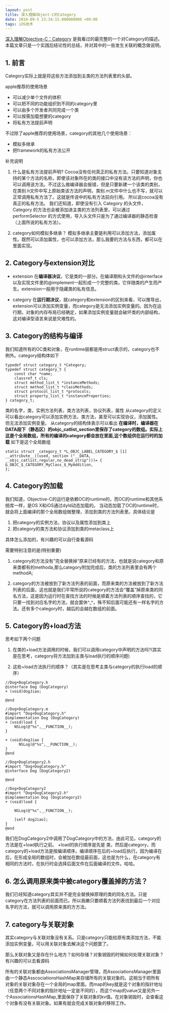 ```yaml
---
layout: post
title: 深入理解Object-C的Category
date: 2018-09-5 23:34:15.000000000 +09:00
tags: iOS技术
---
```

[深入理解Objective-C：Category](https://tech.meituan.com/DiveIntoCategory.html)
是我看过的最完整的一个对Category的描述。本篇文章只是一个实践后结论性的总结，并对其中的一些发生关联的概念做说明。

## 1. 前言
>
Category实际上就是将这些方法添加到主类的方法列表里的头部。

apple推荐的使用场景

- 可以减少单个文件的体积 
- 可以把不同的功能组织到不同的category里 
- 可以由多个开发者共同完成一个类 
- 可以按需加载想要的category 
- 将私有方法提前声明
 
不过除了apple推荐的使用场景，category的其他几个使用场景：

- 模拟多继承
- 把framework的私有方法公开

补充说明

1. 什么是私有方法提前声明?
Cocoa没有任何真正的私有方法。只要知道对象支持的某个方法的名称，即使该对象所在的类的接口中没有该方法的声明，你也可以调用该方法。不过这么做编译器会报错，但是只要新建一个该类的类别，在类别.h文件中写上原始类该方法的声明，类别.m文件中什么也不写，就可以正常调用私有方法了。这就是传说中的私有方法前向引用。 所以说cocoa没有真正的私有方法。
我们还知道，即使没有引入 Category 的头文件，Category 的方法也会被添加进主类的方法列表里，可以通过 performSelector 的方式使用，导入头文件只是为了通过编译器的静态检查（上面所说的私有方法）。

2. category如何模拟多继承？
模拟多继承主要是利用可以添加方法，添加属性。既然可以添加属性，也可以添加方法，那么我要的方法与东西，都可以在里面实现。

## 2. Category与extension对比

- extension
在**编译器决议**，它是类的一部分。在编译期和头文件的@interface以及实现文件里的@implement一起形成一个完整的类。它伴随类的产生而产生。extension一般用于隐藏类的私有信息。

- category
在**运行期决议**，就category和extension的区别来看，可以推导出，extension可以添加实例变量，而category是无法添加实例变量的。因为在运行期，对象的内存布局已经确定，如果添加实例变量就会破坏类的内部结构，这对编译型语言来说是灾难性的。

## 3. Category的结构与编译
我们知道所有的OC类和对象，在runtime层都是用struct表示的，category也不例外。category结构体如下

```
typedef struct category_t *Category;
typedef struct category_t {
    const char *name;
    classref_t cls;
    struct method_list_t *instanceMethods;
    struct method_list_t *classMethods;
    struct protocol_list_t *protocols;
    struct property_list_t *instanceProperties;
} category_t;

```

类的名字，类，实例方法列表，类方法列表，协议列表，属性
从category的定义可以看出category可以添加实例方法，类方法，甚至可以实现协议，添加属性。但无法添加实例变量。
从category的结构体表示可以看出
**在编译时，编译器在DATA段下（静态区）的objc_catlist_section里保存了category的数组。实际上这是个全局数组，所有的编译的category都会放在里面,这个数组供在运行时的加载**
如下是这个全局数组

```
static struct _category_t *L_OBJC_LABEL_CATEGORY_$ [1] __attribute__((used, section ("__DATA, __objc_catlist,regular,no_dead_strip")))= {
&_OBJC_$_CATEGORY_MyClass_$_MyAddition,
};
```

## 4. Category的加载
我们知道，Objective-C的运行是依赖OC的runtime的，而OC的runtime和其他系统库一样，是OS X和iOS通过dyld动态加载的。
当动态加载了OC的runtime时，就会将上面编译的那个全局数组做整理，添加到类的方法列表里。具体结论是

1. 把category的实例方法，协议以及属性添加到类上
2. 把category的类方法和协议添加到类的metaclass上

具体怎么添加的，有兴趣的可以自行查看源码

需要特别注意的是(特别重要)

1. category的方法没有”完全替换掉“原来已经有的方法，也就是说category和原来类都有的methoda,那么category附加完成后，类的方法列表里会有两个methodA;

2. category的方法被放到了新方法列表的前面，而原来类的方法被放到了新方法列表的后面，这也就是我们平常所说的category的方法会“覆盖”掉原来类的同名方法，这是因为运行时在查找方法的时候是顺着方法列表的顺序查找的，它只要一找到对应名字的方法，就会罢休^_^，殊不知后面可能还有一样名字的方法。还有多个category时，越后的会越在数组的前面。

## 5. Category的+load方法
思考如下两个问题

1. 在类的+load方法调用的时候，我们可以调用category中声明的方法吗?(其实是在思考，category将方法加到主类与load执行的顺序问题)

2. 这些+load方法执行的顺序？（其实是在思考主类与category的执行load的顺序）

```
//Dog+DogCategory.h
@interface Dog (DogCategory)
+ (void)dogJiao;

@end
```
```
//Dog+DogCategory.m
#import "Dog+DogCategory.h"
@implementation Dog (DogCategory)
+ (void)load {
    NSLog(@"%s",__FUNCTION__);
}

+ (void)dogJiao {
      NSLog(@"%s",__FUNCTION__);
}
@end
```
```
//Dog+DogCategory2.h
#import "Dog+DogCategory.h"
@interface Dog (DogCategory2)

@end
```
```
//Dog+DogCategory2
#import "Dog+DogCategory2.h"
@implementation Dog (DogCategory2)
+ (void)load {
    
    NSLog(@"%s",__FUNCTION__);
    
    [self dogJiao];
}
@end
```
我们在DogCategory2中调用了DogCategory中的方法，由此可见，category的方法是在+load执行之前。
+load的执行顺序是先是 类，然后是category，而category的+load方法是按编译顺序。编译顺序在后的+load后执行。因为编译在后，在形成全局的数组时，会被加在数组最前面，这也是为什么，在category有相同的方法时，在执行时会选择后面文件在后面编译的文件。哈哈。

## 6. 怎么调用原来类中被category覆盖掉的方法？
我们已经知道category其实并不是完全替换掉原理的类的同名方法。只是category在方法列表的前面而已。所以我嫩只要顺着方法列表找到最后一个对应名字的方法，就可以调用原来类的方方法。

## 7. category与关联对象
其实category与关联对象没有关系。只是category只能给原有类添加方法，不能添加实例变量，可以用关联对象去解决这个问题罢了。

那么关联对象又是存在什么地方？如何存储？对象销毁的时候如何处理关联对象？
有兴趣的可以去看源码

所有的关联对象都由AssociationsManager管理，而AssociationsManager里面由一个静态AsscociationsHashMap来存储所有的关联对象的。这相当于把所有对象的关联对象存在一个全局的map里面。而map的key就是这个对象的指针地址（任意两个不同对象的指针地址一定是不同的），而这个map的value又是另外一个AssociationsHashMap,里面保存了关联对象的kv值。在对象销毁时，会查看这个对象有没有关联对象。如果有就会完成关联对象的移除工作。

